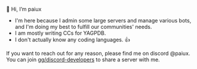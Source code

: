 👋 Hi, I’m paiux
- I'm here because I admin some large servers and manage various bots, and I'm doing my best to fulfill our communities' needs.
- I am mostly writing CCs for YAGPDB. 
- I don't actually know any coding languages. :thumbsup: 

If you want to reach out for any reason, please find me on discord @paiux. 
You can join <a href="https://discord.gg/discord-developers">gg/discord-developers</a> to share a server with me. 

<!---
paiuxfluens/paiuxfluens is a ✨ special ✨ repository because its `README.md` (this file) appears on your GitHub profile.
You can click the Preview link to take a look at your changes.
--->

